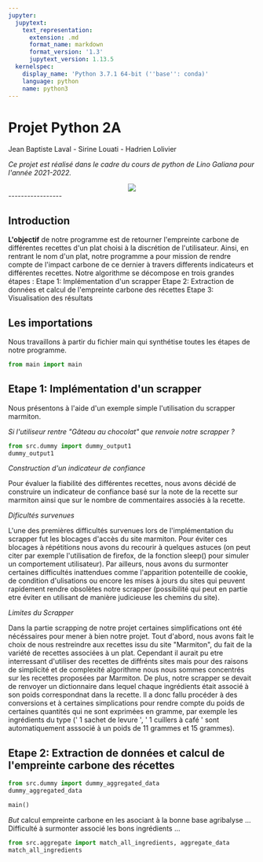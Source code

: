 ```yaml
---
jupyter:
  jupytext:
    text_representation:
      extension: .md
      format_name: markdown
      format_version: '1.3'
      jupytext_version: 1.13.5
  kernelspec:
    display_name: 'Python 3.7.1 64-bit (''base'': conda)'
    language: python
    name: python3
---
```


# **Projet Python 2A**
Jean Baptiste Laval - Sirine Louati - Hadrien Lolivier

*Ce projet est réalisé dans le cadre du cours de python de Lino Galiana pour l'année 2021-2022.*

<div align="center">
  <img src="https://www.planete-energies.com/sites/default/files/styles/media_full_width_940px/public/thumbnails/image/visuel_emissions_co2_small.jpg?itok=Rrh1f3Qy"><br>
</div>
-----------------


## Introduction

**L'objectif** de notre programme est de retourner l'empreinte carbone de différentes recettes d'un plat choisi à la discrétion de  l'utilisateur. Ainsi, en rentrant le nom d'un plat, notre programme a pour mission de rendre compte de l'impact carbone de ce dernier à travers differents indicateurs et différentes recettes. Notre algorithme se décompose en trois grandes étapes :
    Etape 1: Implémentation d'un scrapper 
    Etape 2: Extraction de données et calcul de l'empreinte carbone des récettes
    Etape 3: Visualisation des résultats




## Les importations

Nous travaillons à partir du fichier main qui synthétise toutes les étapes de notre programme.



```python
from main import main
```

## Etape 1: Implémentation d'un scrapper 


Nous présentons à l'aide d'un exemple simple l'utilisation du scrapper marmiton.

*Si l'utiliseur rentre "Gâteau au chocolat" que renvoie notre scrapper ?*

```python
from src.dummy import dummy_output1
dummy_output1
```

<!-- #region -->
*Construction d'un  indicateur de confiance*

Pour évaluer la fiabilité des différentes recettes, nous avons décidé de construire un indicateur de confiance basé sur la note de la recette sur marmiton ainsi que sur le nombre de commentaires associés à la recette.

*Dificultés survenues*

L'une des premières difficultés survenues lors de l'implémentation du scrapper fut les blocages d'accès du site marmiton. Pour éviter ces blocages à répétitions nous avons du recourir à quelques astuces (on peut citer par exemple l'utilisation de firefox, de la fonction sleep() pour simuler un comportement utilisateur). Par ailleurs, nous avons du surmonter certaines difficultés inattendues comme l'apparition potenteille de cookie, de condition d'ulisations ou encore les mises à jours du sites qui peuvent rapidement rendre obsolètes notre scrapper (possibilité qui peut en partie etre éviter en utilisant de manière judicieuse les chemins du site).


*Limites du Scrapper*

Dans la partie scrapping de notre projet certaines simplifications ont été nécéssaires  pour mener à bien notre projet. Tout d'abord, nous avons fait le choix de nous restreindre aux recettes issu du site "Marmiton", du fait de la variété de recettes associées à un plat.
Cependant il aurait pu etre interressant d'utiliser des recettes de diffrénts sites mais pour des raisons de simplicité et de complexité algorithme nous nous sommes concentrés sur les recettes proposées par Marmiton.
De plus, notre scrapper se devait de renvoyer un dictionnaire dans lequel chaque ingrédients était associé à son poids correspondnat dans la recette. Il a donc fallu procéder à des conversions et à certaines simplications pour rendre compte du poids de certaines quantités qui ne sont exprimées en gramme, par exemple les ingrédients du type (' 1 sachet de levure ', ' 1 cuillers à café ' sont automatiquement asssocié à un poids de 11 grammes et 15 grammes).
<!-- #endregion -->

## Etape 2: Extraction de données et calcul de l'empreinte carbone des récettes

```python
from src.dummy import dummy_aggregated_data
dummy_aggregated_data
```

```python
main()
```

*But*
calcul empreinte carbone en les asociant à la bonne base agribalyse ...
Difficulté à surmonter associé les bons ingrédients ...

```python
from src.aggregate import match_all_ingredients, aggregate_data
match_all_ingredients
```
